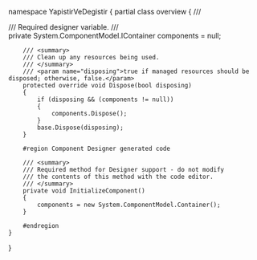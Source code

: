 ﻿namespace YapistirVeDegistir
{
    partial class overview
    {
        /// <summary>
        /// Required designer variable.
        /// </summary>
        private System.ComponentModel.IContainer components = null;

        /// <summary> 
        /// Clean up any resources being used.
        /// </summary>
        /// <param name="disposing">true if managed resources should be disposed; otherwise, false.</param>
        protected override void Dispose(bool disposing)
        {
            if (disposing && (components != null))
            {
                components.Dispose();
            }
            base.Dispose(disposing);
        }

        #region Component Designer generated code

        /// <summary>
        /// Required method for Designer support - do not modify
        /// the contents of this method with the code editor.
        /// </summary>
        private void InitializeComponent()
        {
            components = new System.ComponentModel.Container();
        }

        #endregion
    }
}
